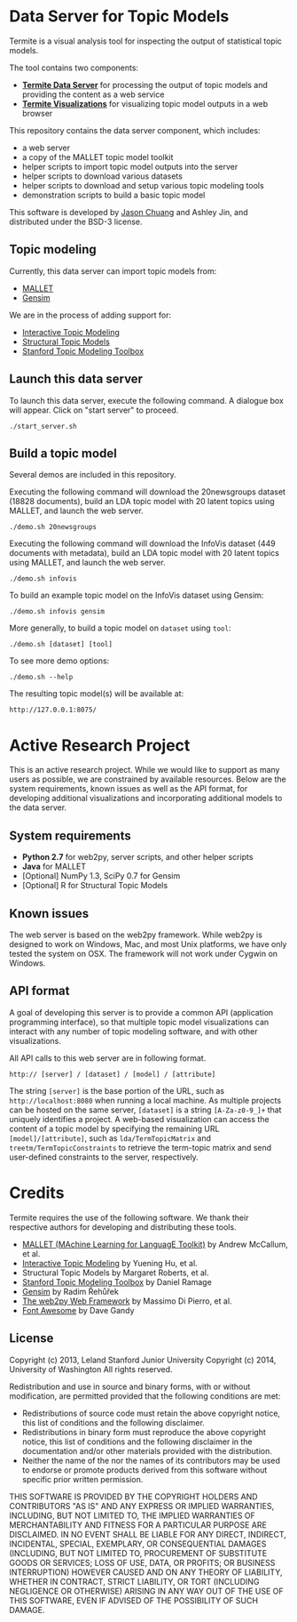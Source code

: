 Data Server for Topic Models
============================

Termite is a visual analysis tool for inspecting the output of statistical topic models.

The tool contains two components:
  * **[Termite Data Server](http://github.com/uwdata/termite-data-server)** for processing the output of topic models and providing the content as a web service
  * **[Termite Visualizations](http://github.com/uwdata/termite-visualizations)** for visualizing topic model outputs in a web browser

This repository contains the data server component, which includes:
  * a web server
  * a copy of the MALLET topic model toolkit
  * helper scripts to import topic model outputs into the server
  * helper scripts to download various datasets
  * helper scripts to download and setup various topic modeling tools
  * demonstration scripts to build a basic topic model

This software is developed by [Jason Chuang](http://jason.chuang.ca) and Ashley Jin, and distributed under the BSD-3 license.

Topic modeling
--------------

Currently, this data server can import topic models from:
  * [MALLET](http://mallet.cs.umass.edu)
  * [Gensim](http://radimrehurek.com/gensim/)

We are in the process of adding support for:
  * [Interactive Topic Modeling](http://github.com/uwdata/termite-treetm)
  * [Structural Topic Models](http://github.com/uwdata/termite-stm)
  * [Stanford Topic Modeling Toolbox](http://nlp.stanford.edu/downloads/tmt/tmt-0.4/)

Launch this data server
-----------------------

To launch this data server, execute the following command. A dialogue box will appear. Click on "start server" to proceed.

```
./start_server.sh
```

Build a topic model
-------------------

Several demos are included in this repository.

Executing the following command will download the 20newsgroups dataset (18828 documents), build an LDA topic model with 20 latent topics using MALLET, and launch the web server.

```
./demo.sh 20newsgroups
```

Executing the following command will download the InfoVis dataset (449 documents with metadata), build an LDA topic model with 20 latent topics using MALLET, and launch the web server.

```
./demo.sh infovis
```

To build an example topic model on the InfoVis dataset using Gensim:

```
./demo.sh infovis gensim
```

More generally, to build a topic model on `dataset` using `tool`:

```
./demo.sh [dataset] [tool]
```

To see more demo options:

```
./demo.sh --help
```

The resulting topic model(s) will be available at:

```
http://127.0.0.1:8075/
```

Active Research Project
=======================

This is an active research project. While we would like to support as many users as possible, we are constrained by available resources. Below are the system requirements, known issues as well as the API format, for developing additional visualizations and incorporating additional models to the data server.

System requirements
-------------------

  * **Python 2.7** for web2py, server scripts, and other helper scripts
  * **Java** for MALLET
  * [Optional] NumPy 1.3, SciPy 0.7 for Gensim
  * [Optional] R for Structural Topic Models

Known issues
------------

The web server is based on the web2py framework. While web2py is designed to work on Windows, Mac, and most Unix platforms, we have only tested the system on OSX. The framework will not work under Cygwin on Windows.

API format
----------

A goal of developing this server is to provide a common API (application programming interface), so that multiple topic model visualizations can interact with any number of topic modeling software, and with other visualizations.

All API calls to this web server are in following format.

```
http:// [server] / [dataset] / [model] / [attribute]
```

The string `[server]` is the base portion of the URL, such as `http://localhost:8080` when running a local machine.  As multiple projects can be hosted on the same server, `[dataset]` is a string `[A-Za-z0-9_]+` that uniquely identifies a project. A web-based visualization can access the content of a topic model by specifying the remaining URL `[model]/[attribute]`, such as `lda/TermTopicMatrix` and `treetm/TermTopicConstraints` to retrieve the term-topic matrix and send user-defined constraints to the server, respectively.

Credits
=======

Termite requires the use of the following software. We thank their respective authors for developing and distributing these tools.

  * [MALLET (MAchine Learning for LanguagE Toolkit)](http://mallet.cs.umass.edu) by Andrew McCallum, et al.
  * [Interactive Topic Modeling](http://www.cs.umd.edu/~ynhu) by Yuening Hu, et al.
  * Structural Topic Models by Margaret Roberts, et al.
  * [Stanford Topic Modeling Toolbox](http://nlp.stanford.edu/downloads/tmt/tmt-0.4) by Daniel Ramage
  * [Gensim](http://radimrehurek.com/gensim) by Radim Řehůřek
  * [The web2py Web Framework](http://web2py.com) by Massimo Di Pierro, et al.
  * [Font Awesome](http://fontawesome.io) by Dave Gandy  

License
-------

Copyright (c) 2013, Leland Stanford Junior University
Copyright (c) 2014, University of Washington
All rights reserved.

Redistribution and use in source and binary forms, with or without
modification, are permitted provided that the following conditions are met:
  * Redistributions of source code must retain the above copyright
    notice, this list of conditions and the following disclaimer.
  * Redistributions in binary form must reproduce the above copyright
    notice, this list of conditions and the following disclaimer in the
    documentation and/or other materials provided with the distribution.
  * Neither the name of the <organization> nor the
    names of its contributors may be used to endorse or promote products
    derived from this software without specific prior written permission.

THIS SOFTWARE IS PROVIDED BY THE COPYRIGHT HOLDERS AND CONTRIBUTORS "AS IS" AND
ANY EXPRESS OR IMPLIED WARRANTIES, INCLUDING, BUT NOT LIMITED TO, THE IMPLIED
WARRANTIES OF MERCHANTABILITY AND FITNESS FOR A PARTICULAR PURPOSE ARE
DISCLAIMED. IN NO EVENT SHALL <COPYRIGHT HOLDER> BE LIABLE FOR ANY
DIRECT, INDIRECT, INCIDENTAL, SPECIAL, EXEMPLARY, OR CONSEQUENTIAL DAMAGES
(INCLUDING, BUT NOT LIMITED TO, PROCUREMENT OF SUBSTITUTE GOODS OR SERVICES;
LOSS OF USE, DATA, OR PROFITS; OR BUSINESS INTERRUPTION) HOWEVER CAUSED AND
ON ANY THEORY OF LIABILITY, WHETHER IN CONTRACT, STRICT LIABILITY, OR TORT
(INCLUDING NEGLIGENCE OR OTHERWISE) ARISING IN ANY WAY OUT OF THE USE OF THIS
SOFTWARE, EVEN IF ADVISED OF THE POSSIBILITY OF SUCH DAMAGE.
